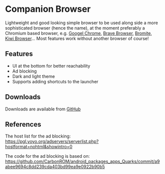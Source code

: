 # Companion Browser
Lightweight and good looking simple browser to be used along side a more sophisticated browser (hence the name), at the moment preferably a Chromium based browser, e.g. [Googel Chrome](https://play.google.com/store/apps/details?id=com.android.chrome), [Brave Browser](https://play.google.com/store/apps/details?id=com.brave.browser), [Bromite](https://www.bromite.org/), [Kiwi Browser](https://play.google.com/store/apps/details?id=com.kiwibrowser.browser)...
Most features work without another browser of course!

## Features
* UI at the bottom for better reachability
* Ad blocking
* Dark and light theme
* Supports adding shortcuts to the launcher

## Downloads
Downloads are available from [GitHub](https://github.com/badener95/Companion-Browser/releases/latest)

## References
The host list for the ad blocking: https://pgl.yoyo.org/adservers/serverlist.php?hostformat=nohtml&showintro=0

The code for the ad blocking is based on: https://github.com/CarbonROM/android_packages_apps_Quarks/commit/a9abee9694c8dd239cda403bd99ea9e0922b90b5
